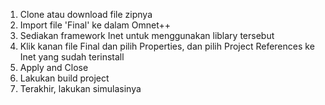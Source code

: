 1. Clone atau download file zipnya
2. Import file 'Final' ke dalam Omnet++
3. Sediakan framework Inet untuk menggunakan liblary tersebut
4. Klik kanan file Final dan pilih Properties, dan pilih Project References ke Inet yang sudah terinstall
5. Apply and Close
6. Lakukan build project
7. Terakhir, lakukan simulasinya
